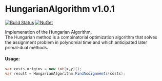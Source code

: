 # HungarianAlgorithm v1.0.1
[![Build Status](https://travis-ci.org/vivet/HungarianAlgorithm.svg?branch=master)](https://travis-ci.org/vivet/HungarianAlgorithm)
[![NuGet](https://img.shields.io/nuget/dt/HungarianAlgorithm.svg)](https://www.nuget.org/packages/HungarianAlgorithm/)

Implemenation of the Hungarian Algorithm.  
The Hungarian method is a combinatorial optimization algorithm that solves the assignment problem in polynomial time and which anticipated later primal-dual methods.

#### Usage:
```csharp
var costs origins = new int[x,y]();
var result = HungarianAlgorithm.FindAssignments(costs);
```
